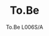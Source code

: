 ---
designer: Alberto Basaglia Natalia Rota Nodari
description: "TO.BE%20is%20a%20suspension%20light%2C%20ironically%20named%20to%20reflect%20its%20shape%20-%20a%20tube%20suspended%20in%20the%20air.%20An%20essential%20lamp%2C%20with%20a%20narrow%20cylinder%20in%20polycarbonate%2C%20white%20powder%20coated%20inside%2C%20available%20in%20a%20wide%20palette%20of%20colors%20outside%2C%20with%20a%20hole%20in%20the%20upper%20part%20of%20the%20diffuser%20that%20allows%20light%20to%20shine%20out%20and%20illuminate%20the%20ceiling."
image_primary: img/ToBe_L006S-A_01_zoom.jpg
image_secondary: img/ToBe_L006S-A_02_zoom.jpg
manufacturer: Pedrali
href: https://www.pedrali.it/en/products/catalog/Lamp-TO.BE-L006S-A/
subtitle: To.Be L006S/A
title: To.Be
image_thumb: img/ToBe_L006S-A_cover.jpg
tags: 
  - pedrali
  - lamps
category: lamps
slug: /manufacturers/pedrali/lamps/alberto-basaglia-natalia-rota-nodari-to-be
---